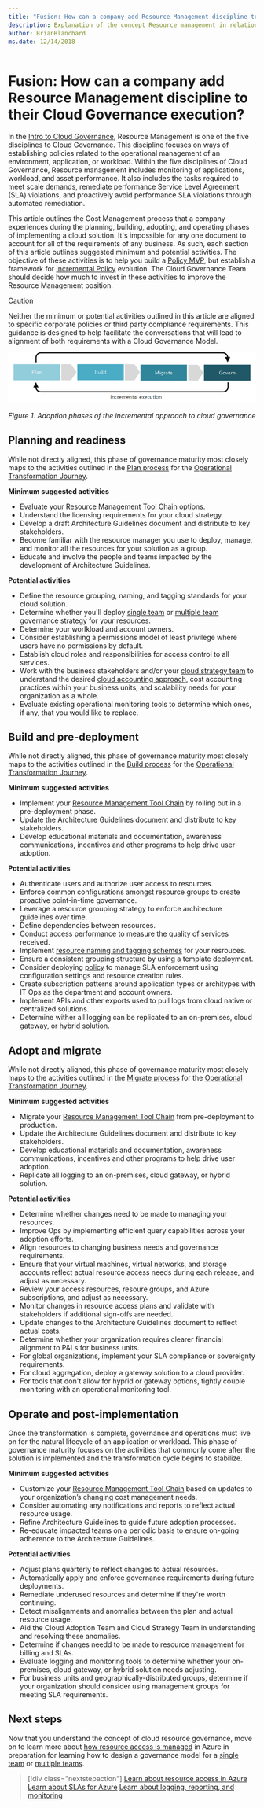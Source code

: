 ```yaml
---
title: "Fusion: How can a company add Resource Management discipline to their Cloud Governance execution?"
description: Explanation of the concept Resource management in relation to cloud governance
author: BrianBlanchard
ms.date: 12/14/2018
---
```


# Fusion: How can a company add Resource Management discipline to their Cloud Governance execution?

In the [Intro to Cloud Governance](../overview.md), Resource Management is one of the five disciplines to Cloud Governance. This discipline focuses on ways of establishing policies related to the operational management of an environment, application, or workload. Within the five disciplines of Cloud Governance, Resource management includes monitoring of applications, workload, and asset performance. It also includes the tasks required to meet scale demands, remediate performance Service Level Agreement (SLA) violations, and proactively avoid performance SLA violations through automated remediation.

This article outlines the Cost Management process that a company experiences during the planning, building, adopting, and operating phases of implementing a cloud solution. It's impossible for any one document to account for all of the requirements of any business. As such, each section of this article outlines suggested minimum and potential activities. The objective of these activities is to help you build a [Policy MVP](../policy-compliance/overview.md), but establish a framework for [Incremental Policy](../policy-compliance/overview.md) evolution. The Cloud Governance Team should decide how much to invest in these activities to improve the Resource Management position.

> [!CAUTION]
> Neither the minimum or potential activities outlined in this article are aligned to specific corporate policies or third party compliance requirements. This guidance is designed to help facilitate the conversations that will lead to alignment of both requirements with a Cloud Governance Model.

![Four phases of adoption](../../_images/adoption-phases.png)

*Figure 1. Adoption phases of the incremental approach to cloud governance*

## Planning and readiness

While not directly aligned, this phase of governance maturity most closely maps to the activities outlined in the [Plan process](../../transformation-journeys/operational-transformation/plan.md) for the [Operational Transformation Journey](../../transformation-journeys/operational-transformation/overview.md).

**Minimum suggested activities**

* Evaluate your [Resource Management Tool Chain](toolchain.md) options.
* Understand the licensing requirements for your cloud strategy.
* Develop a draft Architecture Guidelines document and distribute to key stakeholders.
* Become familiar with the resource manager you use to deploy, manage, and monitor all the resources for your solution as a group.
* Educate and involve the people and teams impacted by the development of Architecture Guidelines.

**Potential activities**

* Define the resource grouping, naming, and tagging standards for your cloud solution.
* Determine whether you'll deploy [single team](https://review.docs.microsoft.com/en-us/azure/architecture/cloud-adoption/governance/resource-management/governance-single-team?branch=brian%2FCOMIntegration) or [multiple team](https://review.docs.microsoft.com/en-us/azure/architecture/cloud-adoption/governance/resource-management/governance-multiple-teams?branch=brian%2FCOMIntegration) governance strategy for your resources. 
* Determine your worlkload and account owners.
* Consider establishing a permissions model of least privilege where users have no permissions by default. 
* Establish cloud roles and responsibilities for access control to all services.
* Work with the business stakeholders and/or your [cloud strategy team](https://review.docs.microsoft.com/en-us/azure/architecture/cloud-adoption/culture-strategy/what-is-a-cloud-strategy-team) to understand the desired [cloud accounting approach](https://review.docs.microsoft.com/en-us/azure/architecture/cloud-adoption/business-strategy/cloud-accounting), cost accounting practices within your business units, and scalability needs for your organization as a whole.
* Evaluate existing operational monitoring tools to determine which ones, if any, that you would like to replace.

## Build and pre-deployment

While not directly aligned, this phase of governance maturity most closely maps to the activities outlined in the [Build process](../../transformation-journeys/operational-transformation/build.md) for the [Operational Transformation Journey](../../transformation-journeys/operational-transformation/overview.md).

**Minimum suggested activities**

* Implement your [Resource Management Tool Chain](toolchain.md) by rolling out in a pre-deployment phase.
* Update the Architecture Guidelines document and distribute to key stakeholders.
* Develop educational materials and documentation, awareness communications, incentives and other programs to help drive user adoption.

**Potential activities**
* Authenticate users and authorize user access to resources.
* Enforce common configurations amongst resource groups to create proactive point-in-time governance.
* Leverage a resource grouping strategy to enforce architecture guidelines over time.
* Define dependencies between resources.
* Conduct access performance to measure the quality of services received.
* Implement [resource naming and tagging schemes](https://review.docs.microsoft.com/en-us/azure/architecture/cloud-adoption/infrastructure/resource-tagging/overview?branch=brian%2FCOMIntegration) for your resrouces. 
* Ensure a consistent grouping structure by using a template deployment.
* Consider deploying [policy](https://docs.microsoft.com/en-us/azure/governance/policy/overview) to manage SLA enforcement using configuration settings and resource creation rules. 
* Create subscription patterns around application types or architypes with IT Ops as the department and account owners.
* Implement APIs and other exports used to pull logs from cloud native or centralized solutions.
* Determine wither all logging can be replicated to an on-premises, cloud gateway, or hybrid solution. 

## Adopt and migrate

While not directly aligned, this phase of governance maturity most closely maps to the activities outlined in the [Migrate process](../../transformation-journeys/operational-transformation/migrate.md) for the [Operational Transformation Journey](../../transformation-journeys/operational-transformation/overview.md).

**Minimum suggested activities**

* Migrate your [Resource Management Tool Chain](toolchain.md) from pre-deployment to production.
* Update the Architecture Guidelines document and distribute to key stakeholders.
* Develop educational materials and documentation, awareness communications, incentives and other programs to help drive user adoption.
* Replicate all logging to an on-premises, cloud gateway, or hybrid solution. 


**Potential activities**
* Determine whether changes need to be made to managing your resources.
* Improve Ops by implementing efficient query capabilities across your adoption efforts. 
* Align resources to changing business needs and governance requirements.
* Ensure that your virtual machines, virtual networks, and storage accounts reflect actual resource access needs during each release, and adjust as necessary.
* Review your access resources, resoure groups, and Azure subscriptions, and adjust as necessary.
* Monitor changes in resource access plans and validate with stakeholders if additional sign-offs are needed.
* Update changes to the Architecture Guidelines document to reflect actual costs.
* Determine whether your organization requires clearer financial alignment to P&Ls for business units.
* For global organizations, implement your SLA compliance or sovereignty requirements.
* For cloud aggregation, deploy a gateway solution to a cloud provider.
* For tools that don't allow for hyprid or gateway options, tightly couple monitoring with an operational monitoring tool.

## Operate and post-implementation

Once the transformation is complete, governance and operations must live on for the natural lifecycle of an  application or workload. This phase of governance maturity focuses on the activities that commonly come after the solution is implemented and the transformation cycle begins to stabilize.

**Minimum suggested activities**

* Customize your [Resource Management Tool Chain](toolchain.md) based on updates to your organization’s changing cost management needs.
* Consider automating any notifications and reports to reflect actual resource usage.
* Refine Architecture Guidelines to guide future adoption processes.
* Re-educate impacted teams on a periodic basis to ensure on-going adherence to the Architecture Guidelines.

**Potential activities**

* Adjust plans quarterly to reflect changes to actual resources.
* Automatically apply and enforce governance requirements during future deployments.
* Remediate underused resources and determine if they're worth continuing.
* Detect misalignments and anomalies between the plan and actual resource usage.
* Aid the Cloud Adoption Team and Cloud Strategy Team in understanding and resolving these anomalies. 
* Determine if changes needd to be made to resource management for billing and SLAs.
* Evaluate logging and monitoring tools to determine whether your on-premises, cloud gateway, or hybrid solution needs adjusting.
* For business units and geographically-distributed groups, determine if your organization should consider using management groups for meeting SLA requirements.

## Next steps

Now that you understand the concept of cloud resource governance, move on to learn more about [how resource access is managed](azure-resource-access.md) in Azure in preparation for learning how to design a governance model for a [single team](governance-single-team.md) or [multiple teams](governance-multiple-teams.md).

> [!div class="nextstepaction"]
> [Learn about resource access in Azure](azure-resource-access.md)
> [Learn about SLAs for Azure](https://azure.microsoft.com/en-us/support/legal/sla/)
> [Learn about logging, reporting, and monitoring](https://review.docs.microsoft.com/en-us/azure/architecture/cloud-adoption/infrastructure/logs-and-reporting/overview)
